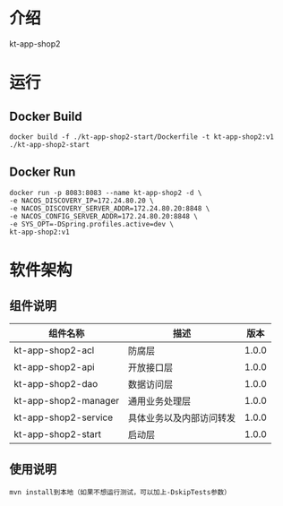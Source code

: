 # 介绍
kt-app-shop2

# 运行

## Docker Build
```shell
docker build -f ./kt-app-shop2-start/Dockerfile -t kt-app-shop2:v1 ./kt-app-shop2-start
```
## Docker Run
```shell
docker run -p 8083:8083 --name kt-app-shop2 -d \
-e NACOS_DISCOVERY_IP=172.24.80.20 \
-e NACOS_DISCOVERY_SERVER_ADDR=172.24.80.20:8848 \
-e NACOS_CONFIG_SERVER_ADDR=172.24.80.20:8848 \
-e SYS_OPT=-DSpring.profiles.active=dev \
kt-app-shop2:v1
```

# 软件架构

## 组件说明

| 组件名称                       | 描述           | 版本    |
|----------------------------|--------------|-------|
| kt-app-shop2-acl     | 防腐层          | 1.0.0 |
| kt-app-shop2-api     | 开放接口层        | 1.0.0 |
| kt-app-shop2-dao     | 数据访问层        | 1.0.0 |
| kt-app-shop2-manager | 通用业务处理层      | 1.0.0 |
| kt-app-shop2-service | 具体业务以及内部访问转发 | 1.0.0 |
| kt-app-shop2-start   | 启动层          | 1.0.0 |


## 使用说明
```
mvn install到本地（如果不想运行测试，可以加上-DskipTests参数）
```